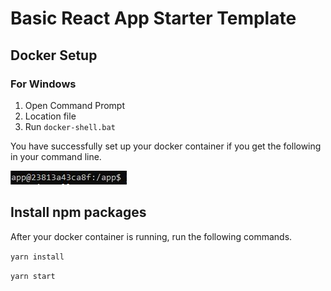 # Basic React App Starter Template

## Docker Setup

### For Windows

1. Open Command Prompt
2. Location file
3. Run `docker-shell.bat`

You have successfully set up your docker container if you get the following in your command line.

![](fig/docker-success.JPG)

## Install npm packages

After your docker container is running, run the following commands. 

`yarn install`

`yarn start`

